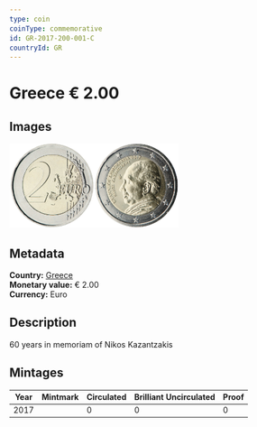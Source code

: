 ```yaml
---
type: coin
coinType: commemorative
id: GR-2017-200-001-C
countryId: GR
---
```


# Greece € 2.00

## Images

<img src="../../Images/common-2007-200.png" height="150" alt="Front image"><img src="Images/GR-2017-200-001.png" height="150" alt="Back image">

## Metadata

**Country:** [Greece](../../Countries/Greece/index.md)\
**Monetary value:** € 2.00\
**Currency:** Euro

## Description
60 years in memoriam of Nikos Kazantzakis

## Mintages

| Year | Mintmark | Circulated | Brilliant Uncirculated | Proof |
| ---- | -------- | ---------- | ---------------------- | ----- |
| 2017 | | 0 | 0 | 0 |
